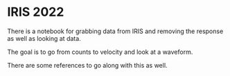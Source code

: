 # IRIS 2022
There is a notebook for grabbing data from IRIS and removing the response as well as looking at data.

The goal is to go from counts to velocity and look at a waveform.

There are some references to go along with this as well.
